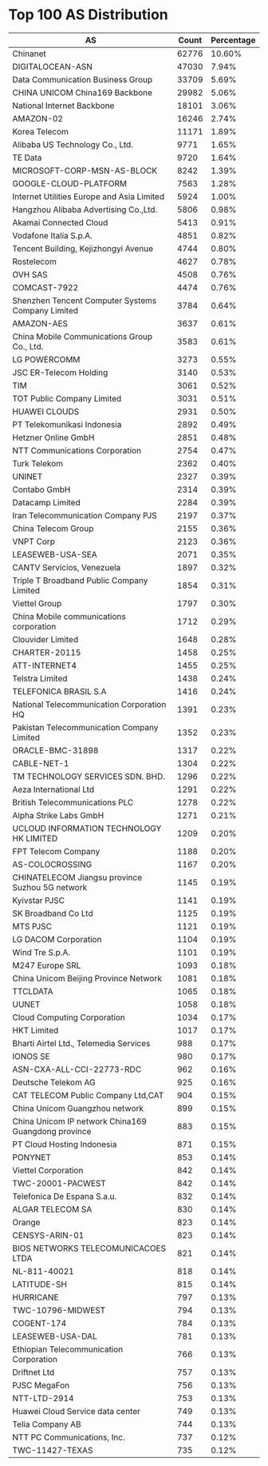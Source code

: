 # Top 100 AS Distribution
| AS | Count | Percentage |
|----|----|----|
| Chinanet | 62776 | 10.60% |
| DIGITALOCEAN-ASN | 47030 | 7.94% |
| Data Communication Business Group | 33709 | 5.69% |
| CHINA UNICOM China169 Backbone | 29982 | 5.06% |
| National Internet Backbone | 18101 | 3.06% |
| AMAZON-02 | 16246 | 2.74% |
| Korea Telecom | 11171 | 1.89% |
| Alibaba US Technology Co., Ltd. | 9771 | 1.65% |
| TE Data | 9720 | 1.64% |
| MICROSOFT-CORP-MSN-AS-BLOCK | 8242 | 1.39% |
| GOOGLE-CLOUD-PLATFORM | 7563 | 1.28% |
| Internet Utilities Europe and Asia Limited | 5924 | 1.00% |
| Hangzhou Alibaba Advertising Co.,Ltd. | 5806 | 0.98% |
| Akamai Connected Cloud | 5413 | 0.91% |
| Vodafone Italia S.p.A. | 4851 | 0.82% |
| Tencent Building, Kejizhongyi Avenue | 4744 | 0.80% |
| Rostelecom | 4627 | 0.78% |
| OVH SAS | 4508 | 0.76% |
| COMCAST-7922 | 4474 | 0.76% |
| Shenzhen Tencent Computer Systems Company Limited | 3784 | 0.64% |
| AMAZON-AES | 3637 | 0.61% |
| China Mobile Communications Group Co., Ltd. | 3583 | 0.61% |
| LG POWERCOMM | 3273 | 0.55% |
| JSC ER-Telecom Holding | 3140 | 0.53% |
| TIM | 3061 | 0.52% |
| TOT Public Company Limited | 3031 | 0.51% |
| HUAWEI CLOUDS | 2931 | 0.50% |
| PT Telekomunikasi Indonesia | 2892 | 0.49% |
| Hetzner Online GmbH | 2851 | 0.48% |
| NTT Communications Corporation | 2754 | 0.47% |
| Turk Telekom | 2362 | 0.40% |
| UNINET | 2327 | 0.39% |
| Contabo GmbH | 2314 | 0.39% |
| Datacamp Limited | 2284 | 0.39% |
| Iran Telecommunication Company PJS | 2197 | 0.37% |
| China Telecom Group | 2155 | 0.36% |
| VNPT Corp | 2123 | 0.36% |
| LEASEWEB-USA-SEA | 2071 | 0.35% |
| CANTV Servicios, Venezuela | 1897 | 0.32% |
| Triple T Broadband Public Company Limited | 1854 | 0.31% |
| Viettel Group | 1797 | 0.30% |
| China Mobile communications corporation | 1712 | 0.29% |
| Clouvider Limited | 1648 | 0.28% |
| CHARTER-20115 | 1458 | 0.25% |
| ATT-INTERNET4 | 1455 | 0.25% |
| Telstra Limited | 1438 | 0.24% |
| TELEFONICA BRASIL S.A | 1416 | 0.24% |
| National Telecommunication Corporation HQ | 1391 | 0.23% |
| Pakistan Telecommunication Company Limited | 1352 | 0.23% |
| ORACLE-BMC-31898 | 1317 | 0.22% |
| CABLE-NET-1 | 1304 | 0.22% |
| TM TECHNOLOGY SERVICES SDN. BHD. | 1296 | 0.22% |
| Aeza International Ltd | 1291 | 0.22% |
| British Telecommunications PLC | 1278 | 0.22% |
| Alpha Strike Labs GmbH | 1271 | 0.21% |
| UCLOUD INFORMATION TECHNOLOGY HK LIMITED | 1209 | 0.20% |
| FPT Telecom Company | 1188 | 0.20% |
| AS-COLOCROSSING | 1167 | 0.20% |
| CHINATELECOM Jiangsu province Suzhou 5G network | 1145 | 0.19% |
| Kyivstar PJSC | 1141 | 0.19% |
| SK Broadband Co Ltd | 1125 | 0.19% |
| MTS PJSC | 1121 | 0.19% |
| LG DACOM Corporation | 1104 | 0.19% |
| Wind Tre S.p.A. | 1101 | 0.19% |
| M247 Europe SRL | 1093 | 0.18% |
| China Unicom Beijing Province Network | 1081 | 0.18% |
| TTCLDATA | 1065 | 0.18% |
| UUNET | 1058 | 0.18% |
| Cloud Computing Corporation | 1034 | 0.17% |
| HKT Limited | 1017 | 0.17% |
| Bharti Airtel Ltd., Telemedia Services | 988 | 0.17% |
| IONOS SE | 980 | 0.17% |
| ASN-CXA-ALL-CCI-22773-RDC | 962 | 0.16% |
| Deutsche Telekom AG | 925 | 0.16% |
| CAT TELECOM Public Company Ltd,CAT | 904 | 0.15% |
| China Unicom Guangzhou network | 899 | 0.15% |
| China Unicom IP network China169 Guangdong province | 883 | 0.15% |
| PT Cloud Hosting Indonesia | 871 | 0.15% |
| PONYNET | 853 | 0.14% |
| Viettel Corporation | 842 | 0.14% |
| TWC-20001-PACWEST | 842 | 0.14% |
| Telefonica De Espana S.a.u. | 832 | 0.14% |
| ALGAR TELECOM SA | 830 | 0.14% |
| Orange | 823 | 0.14% |
| CENSYS-ARIN-01 | 823 | 0.14% |
| BIOS NETWORKS TELECOMUNICACOES LTDA | 821 | 0.14% |
| NL-811-40021 | 818 | 0.14% |
| LATITUDE-SH | 815 | 0.14% |
| HURRICANE | 797 | 0.13% |
| TWC-10796-MIDWEST | 794 | 0.13% |
| COGENT-174 | 784 | 0.13% |
| LEASEWEB-USA-DAL | 781 | 0.13% |
| Ethiopian Telecommunication Corporation | 766 | 0.13% |
| Driftnet Ltd | 757 | 0.13% |
| PJSC MegaFon | 756 | 0.13% |
| NTT-LTD-2914 | 753 | 0.13% |
| Huawei Cloud Service data center | 749 | 0.13% |
| Telia Company AB | 744 | 0.13% |
| NTT PC Communications, Inc. | 737 | 0.12% |
| TWC-11427-TEXAS | 735 | 0.12% |
